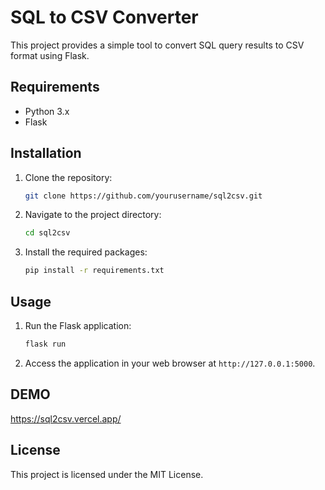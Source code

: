 # SQL to CSV Converter

This project provides a simple tool to convert SQL query results to CSV format using Flask.

## Requirements

- Python 3.x
- Flask

## Installation

1. Clone the repository:
    ```sh
    git clone https://github.com/yourusername/sql2csv.git
    ```
2. Navigate to the project directory:
    ```sh
    cd sql2csv
    ```
3. Install the required packages:
    ```sh
    pip install -r requirements.txt
    ```

## Usage

1. Run the Flask application:
    ```sh
    flask run
    ```
2. Access the application in your web browser at `http://127.0.0.1:5000`.

## DEMO

https://sql2csv.vercel.app/

## License

This project is licensed under the MIT License.
